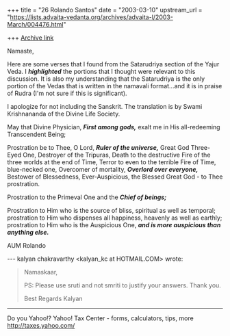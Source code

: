 +++
title = "26 Rolando Santos"
date = "2003-03-10"
upstream_url = "https://lists.advaita-vedanta.org/archives/advaita-l/2003-March/004476.html"

+++
[Archive link](https://lists.advaita-vedanta.org/archives/advaita-l/2003-March/004476.html)

Namaste,

Here are some verses that I found from the Satarudriya
section of the Yajur Veda. I ***highlighted*** the
portions that I thought were relevant to this
discussion. It is also my understanding that the
Satarudriya is the only portion of the Vedas that is
written in the namavali format...and it is in praise
of Rudra (I'm not sure if this is significant).

I apologize for not including the Sanskrit. The
translation is by Swami Krishnananda of the Divine
Life Society.

May that Divine Physician, ***First among gods,***
exalt me in His all-redeeming Transcendent Being;

Prostration be to Thee, O Lord, ***Ruler of the
universe,*** Great God Three-Eyed One, Destroyer of
the Tripuras, Death to the destructive Fire of the
three worlds at the end of Time, Terror to even to the
terrible Fire of Time, blue-necked one, Overcomer of
mortality, ***Overlord over everyone,*** Bestower of
Blessedness, Ever-Auspicious, the Blessed Great God -
to Thee prostration.

Prostration to the Primeval One and the ***Chief of
beings;***

Prostration to Him who is the source of bliss,
spiritual as well as temporal; prostration to Him who
dispenses all happiness, heavenly as well as earthly;
prostration to Him who is the Auspicious One, ***and
is more auspicious than anything else.***

AUM
Rolando

--- kalyan chakravarthy <kalyan_kc at HOTMAIL.COM> wrote:
> Namaskaar,
>
>
> PS: Please use sruti and not smriti to justify your
> answers. Thank you.
>
> Best Regards
> Kalyan



__________________________________________________
Do you Yahoo!?
Yahoo! Tax Center - forms, calculators, tips, more
http://taxes.yahoo.com/

